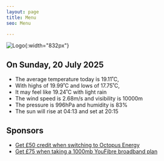 ```yaml
---
layout: page
title: Menu
seo: Menu

---
```


![Logo](/images/logo.jpg){:width="832px"}

<!-- weather_marker starts -->
## On Sunday, 20 July 2025

- The average temperature today is 19.11˚C,
- With highs of 19.99˚C and lows of 17.75˚C,
- It may feel like 19.24˚C with light rain
- The wind speed is 2.68m/s and visibility is 10000m
- The pressure is 996hPa and humidity is 83%
- The sun will rise at 04:13 and set at 20:15

<!-- weather_marker ends -->

## Sponsors

- [Get £50 credit when switching to Octopus Energy](https://bit.ly/3oD1nnS)
- [Get £75 when taking a 1000mb YouFibre broadband plan](https://aklam.io/91zWhU?)
